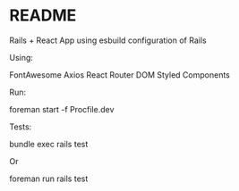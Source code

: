 # README

Rails + React App using esbuild configuration of Rails


Using:

FontAwesome
Axios
React Router DOM
Styled Components


Run:

foreman start -f Procfile.dev


Tests:

bundle exec rails test

Or

foreman run rails test
